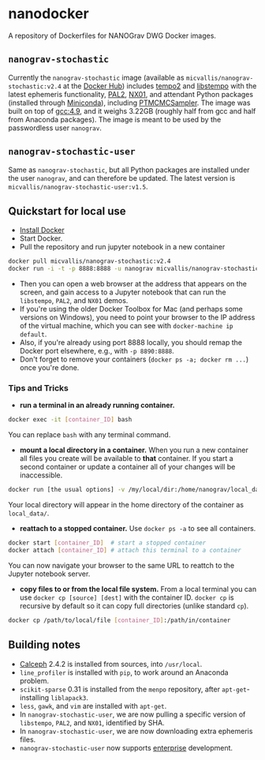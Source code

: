 # nanodocker

A repository of Dockerfiles for NANOGrav DWG Docker images.

## `nanograv-stochastic`

Currently the `nanograv-stochastic` image (available as `micvallis/nanograv-stochastic:v2.4` at the [Docker Hub](https://hub.docker.com/r/micvallis/nanograv-stochastic/)) includes [tempo2](https://bitbucket.org/psrsoft/tempo2) and [libstempo](https://github.com/vallis/libstempo) with the latest ephemeris functionality, [PAL2](https://github.com/jellis18/PAL2), [NX01](https://github.com/stevertaylor/NX01), and attendant Python packages (installed through [Miniconda](http://conda.pydata.org/miniconda.html)), including [PTMCMCSampler](https://github.com/jellis18/PTMCMCSampler). The image was built on top of [gcc:4.9](https://hub.docker.com/_/gcc), and it weighs 3.22GB (roughly half from gcc and half from Anaconda packages). The image is meant to be used by the passwordless user `nanograv`.

## `nanograv-stochastic-user`

Same as `nanograv-stochastic`, but all Python packages are installed under the user `nanograv`, and can therefore be updated. The latest version is `micvallis/nanograv-stochastic-user:v1.5`.

## Quickstart for local use

* [Install Docker](https://docs.docker.com/engine/installation)
* Start Docker.
* Pull the repository and run jupyter notebook in a new container
```bash
docker pull micvallis/nanograv-stochastic:v2.4
docker run -i -t -p 8888:8888 -u nanograv micvallis/nanograv-stochastic:v2.4 run_jupyter.sh
```
* Then you can open a web browser at the address that appears on the screen, and gain access to a Jupyter notebook that can run the `libstempo`, `PAL2`, and `NX01` demos.
* If you're using the older Docker Toolbox for Mac (and perhaps some versions on Windows), you need to point your browser to the IP address of the virtual machine, which you can see with `docker-machine ip default`.
* Also, if you're already using port 8888 locally, you should remap the Docker port elsewhere, e.g., with `-p 8890:8888`.  
* Don't forget to remove your containers (`docker ps -a; docker rm ...`) once you're done.

### Tips and Tricks
 * **run a terminal in an already running container.**
 ```bash
 docker exec -it [container_ID] bash
 ```
 You can replace `bash` with any terminal command.
 
 * **mount a local directory in a container.**
 When you run a new container all files you create will be available to **that** container.
 If you start a second container or update a container all of your changes will be inaccessible.
 ```bash
 docker run [the usual options] -v /my/local/dir:/home/nanograv/local_data/ run_jupyter.sh
 ```
 Your local directory will appear in the home directory of the container as `local_data/`.
 
 * **reattach to a stopped container.**  Use `docker ps -a` to see all containers.
 ```bash
 docker start [container_ID]  # start a stopped container
 docker attach [container_ID] # attach this terminal to a container
 ```
 You can now navigate your browser to the same URL to reattch to the Jupyter notebook server.
 
 * **copy files to or from the local file system.**
 From a local terminal you can use `docker cp [source] [dest]` with the container ID.
 `docker cp` is recursive by default so it can copy full directories (unlike standard `cp`).
 ```bash
 docker cp /path/to/local/file [container_ID]:/path/in/container
 ```
 
## Building notes

* [Calceph](http://www.imcce.fr/fr/presentation/equipes/ASD/inpop/calceph) 2.4.2 is installed from sources, into `/usr/local`.
* `line_profiler` is installed with `pip`, to work around an Anaconda problem.
* `scikit-sparse` 0.31 is installed from the `menpo` repository, after `apt-get`-installing `liblapack3`.
* `less`, `gawk`, and `vim` are installed with `apt-get`.
* In `nanograv-stochastic-user`, we are now pulling a specific version of `libstempo`, `PAL2`, and `NX01`, identified by SHA.
* In `nanograv-stochastic-user`, we are now downloading extra ephemeris files.
* `nanograv-stochastic-user` now supports [enterprise](https://github.com/nanograv/enterprise) development.

